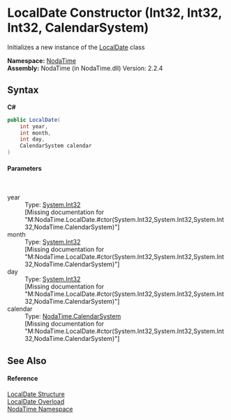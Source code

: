 # LocalDate Constructor (Int32, Int32, Int32, CalendarSystem)
 

Initializes a new instance of the <a href="T_NodaTime_LocalDate">LocalDate</a> class

**Namespace:**&nbsp;<a href="N_NodaTime">NodaTime</a><br />**Assembly:**&nbsp;NodaTime (in NodaTime.dll) Version: 2.2.4

## Syntax

**C#**<br />
``` C#
public LocalDate(
	int year,
	int month,
	int day,
	CalendarSystem calendar
)
```


#### Parameters
&nbsp;<dl><dt>year</dt><dd>Type: <a href="http://msdn2.microsoft.com/en-us/library/td2s409d" target="_blank">System.Int32</a><br />\[Missing <param name="year"/> documentation for "M:NodaTime.LocalDate.#ctor(System.Int32,System.Int32,System.Int32,NodaTime.CalendarSystem)"\]</dd><dt>month</dt><dd>Type: <a href="http://msdn2.microsoft.com/en-us/library/td2s409d" target="_blank">System.Int32</a><br />\[Missing <param name="month"/> documentation for "M:NodaTime.LocalDate.#ctor(System.Int32,System.Int32,System.Int32,NodaTime.CalendarSystem)"\]</dd><dt>day</dt><dd>Type: <a href="http://msdn2.microsoft.com/en-us/library/td2s409d" target="_blank">System.Int32</a><br />\[Missing <param name="day"/> documentation for "M:NodaTime.LocalDate.#ctor(System.Int32,System.Int32,System.Int32,NodaTime.CalendarSystem)"\]</dd><dt>calendar</dt><dd>Type: <a href="T_NodaTime_CalendarSystem">NodaTime.CalendarSystem</a><br />\[Missing <param name="calendar"/> documentation for "M:NodaTime.LocalDate.#ctor(System.Int32,System.Int32,System.Int32,NodaTime.CalendarSystem)"\]</dd></dl>

## See Also


#### Reference
<a href="T_NodaTime_LocalDate">LocalDate Structure</a><br /><a href="Overload_NodaTime_LocalDate__ctor">LocalDate Overload</a><br /><a href="N_NodaTime">NodaTime Namespace</a><br />
